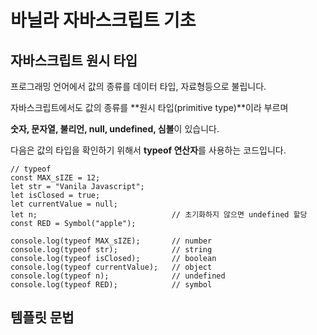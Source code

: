 # 바닐라 자바스크립트 기초

## 자바스크립트 원시 타입 

프로그래밍 언어에서 값의 종류를 데이터 타입, 자료형등으로 불립니다.

자바스크립트에서도 값의 종류를 **원시 타입(primitive type)**이라 부르며

**숫자, 문자열, 불리언, null, undefined, 심볼**이 있습니다.

다음은 값의 타입을 확인하기 위해서 **typeof 연산자**를 사용하는 코드입니다.

```
// typeof 
const MAX_sIZE = 12;
let str = "Vanila Javascript";
let isClosed = true;
let currentValue = null;
let n;                              // 초기화하지 않으면 undefined 할당
const RED = Symbol("apple");

console.log(typeof MAX_sIZE);       // number
console.log(typeof str);            // string 
console.log(typeof isClosed);       // boolean
console.log(typeof currentValue);   // object
console.log(typeof n);              // undefined
console.log(typeof RED);            // symbol
```

## 템플릿 문법

